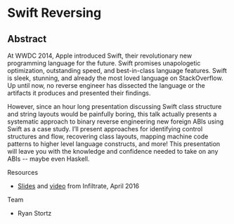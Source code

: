 # Swift Reversing

## Abstract

At WWDC 2014, Apple introduced Swift, their revolutionary new programming language for the future. Swift promises unapologetic optimization, outstanding speed, and best-in-class language features. Swift is sleek, stunning, and already the most loved language on StackOverflow. Up until now, no reverse engineer has dissected the language or the artifacts it produces and presented their findings.
 
However, since an hour long presentation discussing Swift class structure and string layouts would be painfully boring, this talk actually presents a systematic approach to binary reverse engineering new foreign ABIs using Swift as a case study. I’ll present approaches for identifying control structures and flow, recovering class layouts, mapping machine code patterns to higher level language constructs, and more! This presentation will leave you with the knowledge and confidence needed to take on any ABIs -- maybe even Haskell.

Resources
* [Slides](swiftre.html) and [video](https://vimeo.com/181036603) from Infiltrate, April 2016

Team
* Ryan Stortz